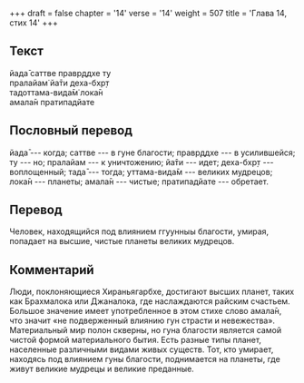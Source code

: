 +++
draft = false
chapter = '14'
verse = '14'
weight = 507
title = 'Глава 14, стих 14'
+++
## Текст

йада̄ саттве правр̣ддхе ту  
пралайам̇ йа̄ти деха-бхр̣т  
тадоттама-вида̄м̇ лока̄н  
амала̄н пратипадйате

## Пословный перевод

йада̄ --- когда; саттве --- в гуне благости; правр̣ддхе --- в усилившейся;
ту --- но; пралайам --- к уничтожению; йа̄ти --- идет; деха-бхр̣т ---
воплощенный; тада̄ --- тогда; уттама-вида̄м --- великих мудрецов; лока̄н
--- планеты; амала̄н --- чистые; пратипадйате --- обретает.

## Перевод

Человек, находящийся под влиянием ггуунныы благости, умирая, попадает на
высшие, чистые планеты великих мудрецов.

## Комментарий

Люди, поклоняющиеся Хираньягарбхе, достигают высших планет, таких как
Брахмалока или Джаналока, где наслаждаются райским счастьем. Большое
значение имеет употребленное в этом стихе слово амала̄н, что значит «не
подверженный влиянию гун страсти и невежества». Материальный мир полон
скверны, но гуна благости является самой чистой формой материального
бытия. Есть разные типы планет, населенные различными видами живых
существ. Тот, кто умирает, находясь под влиянием гуны благости,
поднимается на планеты, где живут великие мудрецы и великие преданные.
